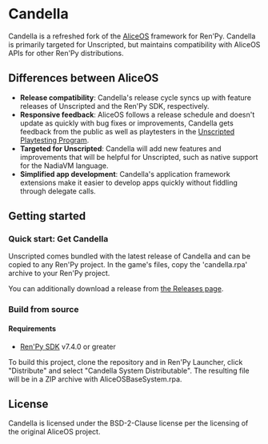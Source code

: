 # Candella

Candella is a refreshed fork of the [AliceOS](https://aliceos.app) framework for Ren'Py. Candella is primarily targeted for Unscripted, but maintains compatibility with AliceOS APIs for other Ren'Py distributions.

## Differences between AliceOS

- **Release compatibility**: Candella's release cycle syncs up with feature releases of Unscripted and the Ren'Py SDK, respectively.
- **Responsive feedback**: AliceOS follows a release schedule and doesn't update as quickly with bug fixes or improvements, Candella gets feedback from the public as well as playtesters in the [Unscripted Playtesting Program][uvn-beta].
- **Targeted for Unscripted**: Candella will add new features and improvements that will be helpful for Unscripted, such as native support for the NadiaVM language.
- **Simplified app development**: Candella's application framework extensions make it easier to develop apps quickly without fiddling through delegate calls.

## Getting started

### Quick start: Get Candella

Unscripted comes bundled with the latest release of Candella and can be copied to any Ren'Py project. In the game's files, copy the 'candella.rpa' archive to your Ren'Py project.

You can additionally download a release from [the Releases page][releases].

### Build from source

#### Requirements
- [Ren'Py SDK][renpy] v7.4.0 or greater

To build this project, clone the repository and in Ren'Py Launcher, click "Distribute" and select "Candella System Distributable". The resulting file will be in a ZIP archive with AliceOSBaseSystem.rpa.

## License

Candella is licensed under the BSD-2-Clause license per the licensing of the original AliceOS project.

<!-- Links -->

[releases]: https://github.com/UnscriptedVN/candella/releases/
[uvn-beta]: https://beta.unscriptedvn.dev
[renpy]: https://renpy.org